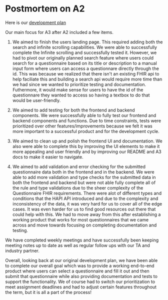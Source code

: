 # Postmortem on A2

Here is our [development plan](development-plan.md)

Our main focus for A3 after A2 included a few items.

1. We aimed to finish the users landing page. This required adding both the search and infinite scrolling capabilities. We were able to successfully complete the Infinite scrolling and successfully tested it. However, we had to pivot our originally planned search feature where users could search for a questionnaire based on its title or description to a manual input form where users can access a questionnare directly through the id. This was because we realized that there isn't an existing FHIR api to help faciliate this and building a search api would require more time than we had since we wanted to prioritize testing and documentation. Futhermore, it would make sense for users to have the id of the questionnare they wanted to access so having a textbox to do that would be user-friendly. 


2. We aimed to add testing for both the frontend and backend components. We were successfully able to fully test our frontend and backend components and functions. Due to time constraints, tests were prioritized over other features/improvements because we felt it was more important to a successful product and for the development cycle.

3. We aimed to clean up and polish the frontend UI and documentation. We also were able to complete this by improving the UI elements to make it more appealing and user friendly and by improving our README and A3 docs to make it easier to navigate.

4. We aimed to add validation and error checking for the submitted questionnaire data both in the frontend and in the backend. We were able to add more validation and type checks for the submitted data in both the frontend and backend but were not able fully complete all of the rule and type validations due to the sheer complexity of the Questionnaire FHIR requirements. There were alot of different types and conditions that the HAPI API introduced and due to the complexity and inconsistency of the data, it was very hard for us to cover all of the edge cases. It was even harder for us to find good resources out there that could help with this. We had to move away from this after establishing a working product that works for most questionnaires that we came across and move towards focusing on completing documentation and testing.

We have completed weekly meetings and have successfully been keeping meeting notes up to date as well as regular follow ups with our TA and industry partner.

Overall, looking back at our original development plan, we have been able to complete our overall goal which was to provide a working end-to-end product where users can select a questionnaire and fill it out and then submit that questionnaire while also providing documentation and tests to support the functionality. We of course had to switch our prioritization to meet assignment deadlines and had to adjust certain features throughout the term, but it is all a part of the process!
